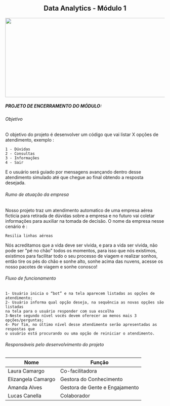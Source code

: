 ## <center>Data Analytics - Módulo 1</center>

<img src="https://scontent.fcgh57-1.fna.fbcdn.net/v/t1.6435-9/70474925_110913430306140_4230531327587254272_n.png?_nc_cat=108&ccb=1-7&_nc_sid=09cbfe&_nc_ohc=4I8Qkl4P6wsAX_0NJGE&_nc_ht=scontent.fcgh57-1.fna&oh=00_AT8LXcDS6G_J3w5Y0LjU__QM3O8s68J04eWsXLoqxLuhJg&oe=62D477D6" width="5000" height="250" />


##### PROJETO DE ENCERRAMENTO DO MÓDULO:

###### Objetivo
O objetivo do projeto é desenvolver um código que vai listar X opções de atendimento, exemplo :
~~~menu
1 - Dúvidas
2 - Consultas
3 - Informações
4 - Sair
~~~
E o usuário será guiado por mensagens avançando dentro desse atendimento simulado até que chegue ao final obtendo a resposta desejada.

###### Rumo de atuação da empresa

Nosso projeto traz um atendimento automatico de uma empresa aérea fictícia para retirada de dúvidas sobre a empresa e no futuro vai coletar informações para auxiliar na tomada de decisão. O nome da empresa nesse cenário é :
~~~nome
Resilia linhas aéreas
~~~
Nós acreditamos que a vida deve ser vivida, e para a vida ser vivida, não pode ser "pé no chão" todos os momentos, para isso que nós existimos, existimos para facilitar todo o seu processo de viagem e realizar sonhos, então tire os pés do chão e sonhe alto, sonhe acima das nuvens, acesse os nosso pacotes de viagem e sonhe conosco!


###### Fluxo de funcionamento
~~~fluxo
1- Usuário inicia o “bot” e na tela aparecem listadas as opções de atendimento;
2- Usuário informa qual opção deseja, na sequência as novas opções são listadas
na tela para o usuário responder com sua escolha
3-Neste segundo nível vocês devem oferecer ao menos mais 3 opções/perguntas;
4- Por fim, no último nível desse atendimento serão apresentadas as respostas que
o usuário está procurando ou uma opção de reiniciar o atendimento.
~~~

###### Responsáveis pelo desenvolvimento do projeto

Nome   | Função
--------- | ------
Laura Camargo | Co-facilitadora
Elizangela Camargo | Gestora do Conhecimento
Amanda Alves | Gestora de Gente e Engajamento
Lucas Canella | Colaborador


